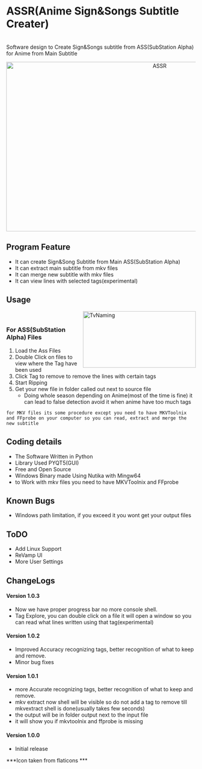 <h1>ASSR(Anime Sign&Songs Subtitle Creater)</h1><br>
<label class="center" >Software design to Create Sign&Songs subtitle from ASS(SubStation Alpha) for Anime from Main Subtitle</label>
<p align="middle"><img  src="https://i.postimg.cc/WpGRKMZ6/main-w-DTp-Lug-RFN.png" alt="ASSR" align="middle" height="450" width="800"></p>
<h2>Program Feature</h2>
<ul>
    <li>It can create Sign&Song Subtitle from Main ASS(SubStation Alpha)</li>
    <li>It can extract main subtitle from mkv files</li>
    <li>It can merge new subtitle with mkv files</li>
    <li>It can view lines with selected tags(experimental)</li>
</ul>
<h2>Usage</h2><img src="https://i.postimg.cc/cJLtfhbC/main-9-Hk-WNJNRav.png" alt="TvNaming" align="right" height="150" width="300"><br>
<h3>For ASS(SubStation Alpha) Files</h3>
<ol>
    <li>Load the Ass Files</li>
    <li>Double Click on files to view where the Tag have been used</li>
    <li>Click Tag to remove to remove the lines with certain tags</li>
    <li>Start Ripping</li>
    <li>Get your new file in folder called out next to source file
    <ul>
        <li>Doing whole season depending on Anime(most of the time is fine) it can lead to false detection avoid it when anime have too much tags</li>
    </ul></li>
</ol>
<code>for MKV files its some procedure except you need to have MKVToolnix and FFprobe on your computer so you can read, extract and merge the new subtitle </code>
<h2>Coding details</h2>
<ul>
    <li>The Software Written in Python</li>
    <li>Library Used PYQT5(GUI)</li>
    <li>Free and Open Source</li>
    <li>Windows Binary made Using Nutika with Mingw64</li>
    <li>to Work with mkv files you need to have MKVToolnix and FFprobe</li>
</ul>
<h2>Known Bugs</h2>
<ul>
    <li>Windows path limitation, if you exceed it you wont get your output files</li>
</ul>
<h2>ToDO</h2>
<ul>
    <li>Add Linux Support</li>
    <li>ReVamp UI</li>
    <li>More User Settings</li>
</ul>
<h2>ChangeLogs</h2>

<h4>Version 1.0.3</h4>
<ul>
    <li>Now we have proper progress bar no more console shell.</li>
    <li>Tag Explore, you can double click on a file it will open a window so you can read what lines written using that tag(experimental)</li>
</ul>
<h4>Version 1.0.2</h4>
<ul>
    <li>Improved Accuracy recognizing tags, better recognition of what to keep and remove.</li>
    <li>Minor bug fixes</li>
</ul>
<h4>Version 1.0.1</h4>
<ul>
    <li>more Accurate recognizing tags, better recognition of what to keep and remove.</li>
    <li>mkv extract now shell will be visible so do not add a tag to remove till mkvextract shell is done(usually takes few seconds)</li>
    <li>the output will be in folder output next to the input file</li>
    <li>it will show you if mkvtoolnix and ffprobe is missing</li>
</ul>

<h4>Version 1.0.0</h4>
<ul>
    <li>Initial release</li>
</ul>
<label>***Icon taken from flaticons ***</label>

